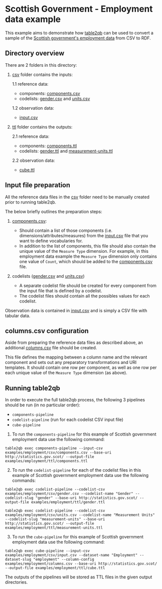  # Scottish Government - Employment data example

This example aims to demonstrate how [table2qb](https://github.com/Swirrl/table2qb) can be used to convert a sample of the [Scottish government's employment data](http://statistics.gov.scot/resource?uri=http%3A%2F%2Fstatistics.gov.scot%2Fdata%2Femployment) from CSV to RDF.


## Directory overview

There are 2 folders in this directory: 

1. [csv](./csv) folder contains the inputs:

    1.1 reference data:
      - components: [components.csv](./csv/components.csv)
      - codelists: [gender.csv](./csv/gender.csv) and [units.csv](./csv/units.csv)

    1.2 observation data:
      - [input.csv](./csv/input.csv)

2. [ttl](./ttl) folder contains the outputs:

    2.1 reference data:
      - components: [components.ttl](./ttl/components.ttl)
      - codelists: [gender.ttl](./ttl/gender.ttl) and [measurement-units.ttl](./ttl/measurement-units.ttl)
     
     2.2 observation data:
      - [cube.ttl](./ttl/cube.ttl)


## Input file preparation

All the reference data files in the [csv](./csv) folder need to be manually created prior to running table2qb.

The below briefly outlines the preparation steps:

1. [components.csv](./csv/components.csv):

    - Should contain a list of those components (i.e. dimensions/attributes/measures) from the [input.csv](./csv/input.csv) file that you want to define vocabularies for. 
    - In addition to the list of components, this file should also contain the unique value of the `Measure Type` dimension. For example, in this employment data example the `Measure Type` dimension only contains one value of `Count`, which should be added to the [components.csv](./csv/components.csv) file.
 
 2. codelists ([gender.csv](./csv/gender.csv) and [units.csv](./csv/units.csv))
 
    - A separate codelist file should be created for every component from the input file that is defined by a codelist.
    - The codelist files should contain all the possibles values for each codelist.

Observation data is contained in [input.csv](./csv/input.csv) and is simply a CSV file with tabular data.


## columns.csv configuration

Aside from preparing the reference data files as described above, an additional [columns.csv](./columns.csv) file should be created.

This file defines the mapping between a column name and the relevant component and sets out any preparatory transformations and URI templates.
It should contain one row per component, as well as one row per each unique value of the `Measure Type` dimension (as above).


## Running table2qb

In order to execute the full table2qb process, the following 3 pipelines should be run (in no particular order):

- `components-pipeline`
- `codelist-pipeline` (run for each codelist CSV input file)
- `cube-pipeline`


1. To run the `components-pipeline` for this example of Scottish government employment data use the following command:

```table2qb exec components-pipeline --input-csv examples/employment/csv/components.csv --base-uri http://statistics.gov.scot/ --output-file examples/employment/ttl/components.ttl```


2. To run the `codelist-pipeline` for each of the codelist files in this example of Scottish government employment data use the following commands:

```table2qb exec codelist-pipeline --codelist-csv examples/employment/csv/gender.csv --codelist-name "Gender" --codelist-slug "gender" --base-uri http://statistics.gov.scot/ --output-file examples/employment/ttl/gender.ttl```

```table2qb exec codelist-pipeline --codelist-csv examples/employment/csv/units.csv --codelist-name "Measurement Units" --codelist-slug "measurement-units" --base-uri http://statistics.gov.scot/ --output-file examples/employment/ttl/measurement-units.ttl```


3. To run the `cube-pipeline` for this example of Scottish government employment data use the following command:

```table2qb exec cube-pipeline --input-csv examples/employment/csv/input.csv --dataset-name "Employment" --dataset-slug "employment" --column-config examples/employment/columns.csv --base-uri http://statistics.gov.scot/ --output-file examples/employment/ttl/cube.ttl```


The outputs of the pipelines will be stored as TTL files in the given output directories.
